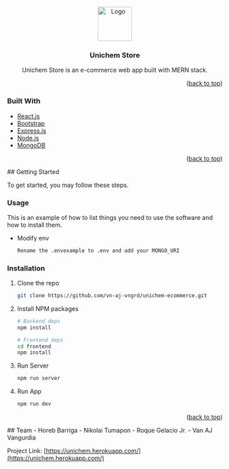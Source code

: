 <div id="top"></div>

<!-- PROJECT LOGO -->
<br />
<div align="center">
  <a href="https://unichem.herokuapp.com/">
    <img src="https://unichem.herokuapp.com/static/media/logo.2f2828760e344d57bf311fb1261e6c40.svg" alt="Logo" width="80" height="80">
  </a>

<h3 align="center">Unichem Store</h3>

  <p align="center">
    Unichem Store is an e-commerce web app built with MERN stack.
  </p>
</div>

<p align="right">(<a href="#top">back to top</a>)</p>


### Built With

* [React.js](https://reactjs.org/)
* [Bootstrap](https://getbootstrap.com)
* [Express.js](https://expressjs.com/)
* [Node.js](https://nodejs.org/en/)
* [MongoDB](https://www.mongodb.com/)

<p align="right">(<a href="#top">back to top</a>)</p>
<!-- GETTING STARTED -->
## Getting Started

To get started, you may follow these steps.

### Usage

This is an example of how to list things you need to use the software and how to install them.
* Modify env

  ```sh
  Rename the .envexample to .env and add your MONGO_URI
  ```

### Installation

1. Clone the repo

   ```sh
   git clone https://github.com/vn-aj-vngrd/unichem-ecommerce.git
   ```
2. Install NPM packages

   ```sh
   # Backend deps
   npm install
   ```
   ```sh
   # Frontend deps
   cd frontend
   npm install
   ```
3. Run Server

   ```js
   npm run server
   ```
4. Run App

   ```js
   npm run dev
   ```

<p align="right">(<a href="#top">back to top</a>)</p>
<!-- Team -->
## Team
<!--  - [@twitter_handle](https://twitter.com/twitter_handle) - email@email_client.com -->
 - Horeb Barriga
 - Nikolai Tumapon
 - Roque Gelacio Jr.
 - Van AJ Vangurdia 

Project Link: [https://unichem.herokuapp.com/](https://unichem.herokuapp.com/)
